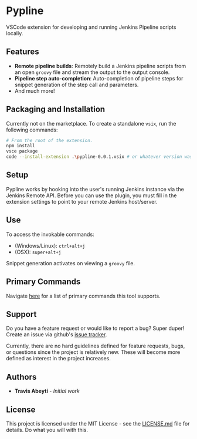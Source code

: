 # Pypline

VSCode extension for developing and running Jenkins Pipeline scripts locally.

## Features

- **Remote pipeline builds**: Remotely build a Jenkins pipeline scripts from an open `groovy` file and stream the output to the output console.
- **Pipeline step auto-completion**: Auto-completion of pipeline steps for snippet generation of the step call and parameters.
- And much more!

## Packaging and Installation
Currently not on the marketplace. To create a standalone `vsix`, run the following commands:
```bash
# From the root of the extension.
npm install
vsce package
code --install-extension .\pypline-0.0.1.vsix # or whatever version was built
```

## Setup
Pypline works by hooking into the user's running Jenkins instance via the Jenkins Remote API. Before you can use the plugin, you must fill in the extension settings to point to your remote Jenkins host/server.

## Use

To access the invokable commands:
- (Windows/Linux): `ctrl+alt+j`
- (OSX): `super+alt+j`

Snippet generation activates on viewing a `groovy` file.

## Primary Commands

Navigate [here](./commands.md) for a list of primary commands this tool supports.

## Support
Do you have a feature request or would like to report a bug? Super duper! Create an issue via github's [issue tracker](https://github.com/tabeyti/pypline/issues).

Currently, there are no hard guidelines defined for feature requests, bugs, or questions since the project is relatively new. These will become more defined as interest in the project increases.

## Authors

* **Travis Abeyti** - *Initial work*

## License

This project is licensed under the MIT License - see the [LICENSE.md](LICENSE.md) file for details. Do what you will with this.